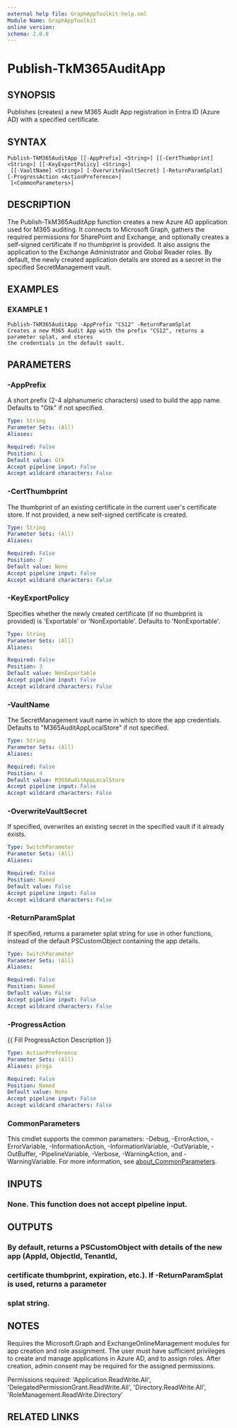 ```yaml
---
external help file: GraphAppToolkit-help.xml
Module Name: GraphAppToolkit
online version:
schema: 2.0.0
---
```


# Publish-TkM365AuditApp

## SYNOPSIS
Publishes (creates) a new M365 Audit App registration in Entra ID (Azure AD) with a specified certificate.

## SYNTAX

```
Publish-TkM365AuditApp [[-AppPrefix] <String>] [[-CertThumbprint] <String>] [[-KeyExportPolicy] <String>]
 [[-VaultName] <String>] [-OverwriteVaultSecret] [-ReturnParamSplat] [-ProgressAction <ActionPreference>]
 [<CommonParameters>]
```

## DESCRIPTION
The Publish-TkM365AuditApp function creates a new Azure AD application used for M365 auditing.
It connects to Microsoft Graph, gathers the required permissions for SharePoint and Exchange,
and optionally creates a self-signed certificate if no thumbprint is provided.
It also assigns
the application to the Exchange Administrator and Global Reader roles.
By default, the newly
created application details are stored as a secret in the specified SecretManagement vault.

## EXAMPLES

### EXAMPLE 1
```
Publish-TkM365AuditApp -AppPrefix "CS12" -ReturnParamSplat
Creates a new M365 Audit App with the prefix "CS12", returns a parameter splat, and stores
the credentials in the default vault.
```

## PARAMETERS

### -AppPrefix
A short prefix (2-4 alphanumeric characters) used to build the app name.
Defaults to "Gtk"
if not specified.

```yaml
Type: String
Parameter Sets: (All)
Aliases:

Required: False
Position: 1
Default value: Gtk
Accept pipeline input: False
Accept wildcard characters: False
```

### -CertThumbprint
The thumbprint of an existing certificate in the current user's certificate store.
If not
provided, a new self-signed certificate is created.

```yaml
Type: String
Parameter Sets: (All)
Aliases:

Required: False
Position: 2
Default value: None
Accept pipeline input: False
Accept wildcard characters: False
```

### -KeyExportPolicy
Specifies whether the newly created certificate (if no thumbprint is provided) is
'Exportable' or 'NonExportable'.
Defaults to 'NonExportable'.

```yaml
Type: String
Parameter Sets: (All)
Aliases:

Required: False
Position: 3
Default value: NonExportable
Accept pipeline input: False
Accept wildcard characters: False
```

### -VaultName
The SecretManagement vault name in which to store the app credentials.
Defaults to
"M365AuditAppLocalStore" if not specified.

```yaml
Type: String
Parameter Sets: (All)
Aliases:

Required: False
Position: 4
Default value: M365AuditAppLocalStore
Accept pipeline input: False
Accept wildcard characters: False
```

### -OverwriteVaultSecret
If specified, overwrites an existing secret in the specified vault if it already exists.

```yaml
Type: SwitchParameter
Parameter Sets: (All)
Aliases:

Required: False
Position: Named
Default value: False
Accept pipeline input: False
Accept wildcard characters: False
```

### -ReturnParamSplat
If specified, returns a parameter splat string for use in other functions, instead of the
default PSCustomObject containing the app details.

```yaml
Type: SwitchParameter
Parameter Sets: (All)
Aliases:

Required: False
Position: Named
Default value: False
Accept pipeline input: False
Accept wildcard characters: False
```

### -ProgressAction
{{ Fill ProgressAction Description }}

```yaml
Type: ActionPreference
Parameter Sets: (All)
Aliases: proga

Required: False
Position: Named
Default value: None
Accept pipeline input: False
Accept wildcard characters: False
```

### CommonParameters
This cmdlet supports the common parameters: -Debug, -ErrorAction, -ErrorVariable, -InformationAction, -InformationVariable, -OutVariable, -OutBuffer, -PipelineVariable, -Verbose, -WarningAction, and -WarningVariable. For more information, see [about_CommonParameters](http://go.microsoft.com/fwlink/?LinkID=113216).

## INPUTS

### None. This function does not accept pipeline input.
## OUTPUTS

### By default, returns a PSCustomObject with details of the new app (AppId, ObjectId, TenantId,
### certificate thumbprint, expiration, etc.). If -ReturnParamSplat is used, returns a parameter
### splat string.
## NOTES
Requires the Microsoft.Graph and ExchangeOnlineManagement modules for app creation and
role assignment.
The user must have sufficient privileges to create and manage applications
in Azure AD, and to assign roles.
After creation, admin consent may be required for the
assigned permissions.

Permissions required:
    'Application.ReadWrite.All',
    'DelegatedPermissionGrant.ReadWrite.All',
    'Directory.ReadWrite.All',
    'RoleManagement.ReadWrite.Directory'

## RELATED LINKS
